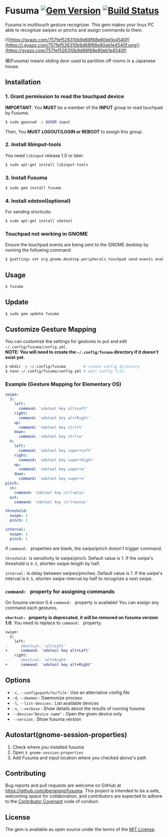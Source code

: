 # Fusuma [![Gem Version](https://badge.fury.io/rb/fusuma.svg)](https://badge.fury.io/rb/fusuma) [![Build Status](https://travis-ci.org/iberianpig/fusuma.svg?branch=master)](https://travis-ci.org/iberianpig/fusuma)

Fusuma is multitouch gesture recognizer.
This gem makes your linux PC able to recognize swipes or pinchs and assign commands to them.

[![https://gyazo.com/757fef526310b9d68f68e80eb1e4540f](https://i.gyazo.com/757fef526310b9d68f68e80eb1e4540f.png)](https://gyazo.com/757fef526310b9d68f68e80eb1e4540f)

襖(Fusuma) means sliding door used to partition off rooms in a Japanese house.

## Installation

### 1. Grant permission to read the touchpad device
**IMPORTANT**: You **MUST** be a member of the **INPUT** group to read touchpad by Fusuma.

```bash
$ sudo gpasswd -a $USER input
```

Then, You **MUST** **LOGOUT/LOGIN or REBOOT** to assign this group.

### 2. Install libinput-tools
You need `libinput` release 1.0 or later.

```bash
$ sudo apt-get install libinput-tools
```

### 3. Install Fusuma

```bash
$ sudo gem install fusuma
```

### 4. Install xdotool(optional) 

For sending shortcuts:
```bash
$ sudo apt-get install xdotool
```

### Touchpad not working in GNOME

Ensure the touchpad events are being sent to the GNOME desktop by running the following command:


```bash
$ gsettings set org.gnome.desktop.peripherals.touchpad send-events enabled
```

## Usage

```bash
$ fusuma
```

## Update

```bash
$ sudo gem update fusuma
```

## Customize Gesture Mapping

You can customize the settings for gestures to put and edit `~/.config/fusuma/config.yml`.  
**NOTE: You will need to create the `~/.config/fusuma` directory if it doesn't exist yet.**

```bash
$ mkdir -p ~/.config/fusuma        # create config directory
$ nano ~/.config/fusuma/config.yml # edit config file.
```

### Example (Gesture Mapping for Elementary OS)

```yaml
swipe:
  3: 
    left: 
      command: 'xdotool key alt+Left'
    right: 
      command: 'xdotool key alt+Right'
    up: 
      command: 'xdotool key ctrl+t'
    down: 
      command: 'xdotool key ctrl+w'
  4:
    left: 
      command: 'xdotool key super+Left'
    right: 
      command: 'xdotool key super+Right'
    up: 
      command: 'xdotool key super+a'
    down: 
      command: 'xdotool key super+s'
pinch:
  in:
    command: 'xdotool key ctrl+plus'
  out:
    command: 'xdotool key ctrl+minus'

threshold:
  swipe: 1
  pinch: 1

interval:
  swipe: 1
  pinch: 1
```

if `command: ` properties are blank, the swipe/pinch doesn't trigger command.

`threshold:` is sensitivity to swipe/pinch. Default value is 1.
If the swipe's threshold is `0.5`, shorten swipe-length by half.

`interval:` is delay between swipes/pinches. Default value is 1.
If the swipe's interval is `0.5`, shorten swipe-interval by half to recognize a next swipe.

### `command: ` property for assigning commands
On fusuma version 0.4 `command: ` property is available!
You can assign any command each gestures.

**`shortcut: ` property is deprecated**, **it will be removed on fusuma version 1.0**.
You need to replace to `command: ` property.


```diff
swipe:
  3: 
    left: 
-      shortcut: 'alt+Left'
+      command: 'xdotool key alt+Left'
    right: 
-      shortcut: 'alt+Right'
+      command: 'xdotool key alt+Right'
```

## Options

*   `-c`, `--config=path/to/file` : Use an alternative config file
*   `-d`, `--daemon`              : Daemonize process
*   `-l`, `--list-devices`        : List available devices
*   `-v`, `--verbose`             : Show details about the results of running fusuma
*   `--device="Device name"`      : Open the given device only
*   `--version`                   : Show fusuma version

## Autostart(gnome-session-properties)
1. Check where you installed fusuma
2. Open `$ gnome-session-properties`
3. Add Fusuma and input location where you checked above's path

## Contributing

Bug reports and pull requests are welcome on GitHub at https://github.com/iberianpig/fusuma. This project is intended to be a safe, welcoming space for collaboration, and contributors are expected to adhere to the [Contributor Covenant](http://contributor-covenant.org) code of conduct.


## License

The gem is available as open source under the terms of the [MIT License](http://opensource.org/licenses/MIT).

